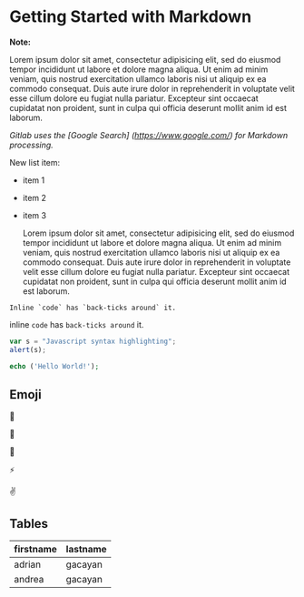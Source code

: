 # Getting Started with Markdown


**Note:**

Lorem ipsum dolor sit amet, consectetur adipisicing elit, sed do eiusmod tempor incididunt ut labore et dolore magna aliqua. Ut enim ad minim veniam, quis nostrud exercitation ullamco laboris nisi ut aliquip ex ea commodo consequat. Duis aute irure dolor in reprehenderit in voluptate velit esse cillum dolore eu fugiat nulla pariatur. Excepteur sint occaecat cupidatat non proident, sunt in culpa qui officia deserunt mollit anim id est laborum.

_Gitlab uses the [Google Search] (https://www.google.com/) for Markdown processing._

New list item:

- item 1
- item 2
- item 3


    Lorem ipsum dolor sit amet, consectetur adipisicing elit, sed do eiusmod tempor incididunt ut labore et dolore magna aliqua. Ut enim ad minim veniam, quis nostrud exercitation ullamco laboris nisi ut aliquip ex ea commodo consequat. Duis aute irure dolor in reprehenderit in voluptate velit esse cillum dolore eu fugiat nulla pariatur. Excepteur sint occaecat cupidatat non proident, sunt in culpa qui officia deserunt mollit anim id est laborum.


```no-highlight
Inline `code` has `back-ticks around` it.
```

inline `code` has `back-ticks around` it.

```javascript
var s = "Javascript syntax highlighting";
alert(s);
```
```php
echo ('Hello World!');
```

## Emoji

  :monkey:

  :star2:

  :speech_balloon:

  :zap:

  :v:

  ## Tables

  |firstname|lastname|
  |---------|--------|
  |adrian|gacayan|
  |andrea|gacayan|
